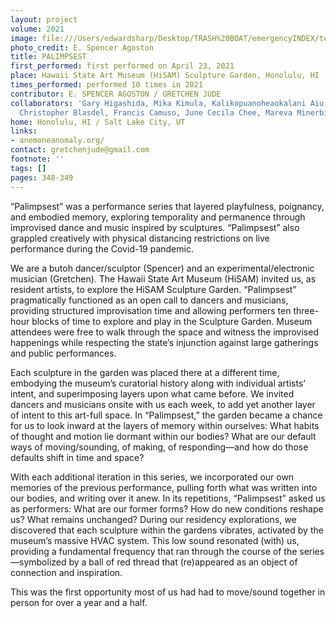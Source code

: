 ```yaml
---
layout: project
volume: 2021
image: file:///Users/edwardsharp/Desktop/TRASH%20BOAT/emergencyINDEX/ten_plus/guts/Links/1664818095916__Palimpsest--E__Spencer_Agoston_and_Gretchen_Jude.jpeg
photo_credit: E. Spencer Agoston
title: PALIMPSEST
first_performed: first performed on April 23, 2021
place: Hawaii State Art Museum (HiSAM) Sculpture Garden, Honolulu, HI
times_performed: performed 10 times in 2021
contributor: E. SPENCER AGOSTON / GRETCHEN JUDE
collaborators: 'Gary Higashida, Mika Kimula, Kalikopuanoheaokalani Aiu, Madelyn Biven,
  Christopher Blasdel, Francis Camuso, June Cecila Chee, Mareva Minerbi '
home: Honolulu, HI / Salt Lake City, UT
links:
- anemoneanomaly.org/
contact: gretchenjude@gmail.com
footnote: ''
tags: []
pages: 348-349
---
```

“Palimpsest” was a performance series that layered playfulness, poignancy, and embodied memory, exploring temporality and permanence through improvised dance and music inspired by sculptures. “Palimpsest” also grappled creatively with physical distancing restrictions on live performance during the Covid-19 pandemic. 

 

We are a butoh dancer/sculptor (Spencer) and an experimental/electronic musician (Gretchen). The Hawaii State Art Museum (HiSAM) invited us, as resident artists, to explore the HiSAM Sculpture Garden. “Palimpsest” pragmatically functioned as an open call to dancers and musicians, providing structured improvisation time and allowing performers ten three-hour blocks of time to explore and play in the Sculpture Garden. Museum attendees were free to walk through the space and witness the improvised happenings while respecting the state’s injunction against large gatherings and public performances. 

 

Each sculpture in the garden was placed there at a different time, embodying the museum’s curatorial history along with individual artists’ intent, and superimposing layers upon what came before. We invited dancers and musicians onsite with us each week, to add yet another layer of intent to this art-full space. In “Palimpsest,” the garden became a chance for us to look inward at the layers of memory within ourselves: What habits of thought and motion lie dormant within our bodies? What are our default ways of moving/sounding, of making, of responding—and how do those defaults shift in time and space?  

 

With each additional iteration in this series, we incorporated our own memories of the previous performance, pulling forth what was written into our bodies, and writing over it anew. In its repetitions, “Palimpsest” asked us as performers: What are our former forms? How do new conditions reshape us? What remains unchanged? During our residency explorations, we discovered that each sculpture within the gardens vibrates, activated by the museum’s massive HVAC system. This low sound resonated (with) us, providing a fundamental frequency that ran through the course of the series—symbolized by a ball of red thread that (re)appeared as an object of connection and inspiration.

This was the first opportunity most of us had had to move/sound together in person for over a year and a half. 